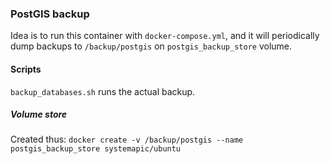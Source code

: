 ### PostGIS backup

Idea is to run this container with `docker-compose.yml`, and it will periodically dump backups to `/backup/postgis` on `postgis_backup_store` volume.


#### Scripts
`backup_databases.sh` runs the actual backup.


##### Volume store
Created thus: `docker create -v /backup/postgis --name postgis_backup_store systemapic/ubuntu`